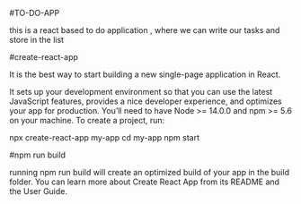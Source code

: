  #TO-DO-APP

 this is a react based to do application , where we can write our tasks and store in the list

 #create-react-app
 
  It is the best way to start building a new single-page application in React.

  It sets up your development environment so that you can use the latest JavaScript features, provides a nice developer experience, and optimizes your app for production. You’ll need to have Node >= 14.0.0 and npm >= 5.6 on your machine. To create a project, run:

  npx create-react-app my-app
  cd my-app
  npm start

#npm run build

running npm run build will create an optimized build of your app in the build folder. You can learn more about Create React App from its README and the User Guide.



